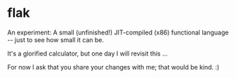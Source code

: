 # flak

An experiment: A small (unfinished!) JIT-compiled (x86) functional language -- just to see how small it can be.

It's a glorified calculator, but one day I will revisit this ... 

For now I ask that you share your changes with me; that would be kind. :)
